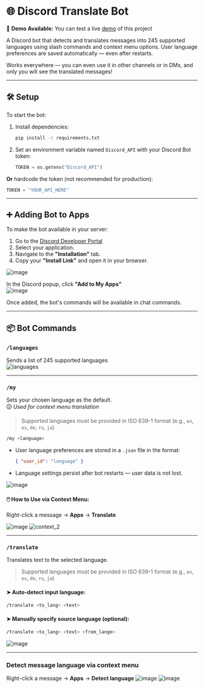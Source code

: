 # 🌐 Discord Translate Bot

🚀 **Demo Available:** You can test a live [demo](https://discord.com/oauth2/authorize?client_id=1370851504289873920) of this project

A Discord bot that detects and translates messages into 245 supported languages using slash commands and context menu options. User language preferences are saved automatically — even after restarts. 

Works everywhere — you can even use it in other channels or in DMs, and only you will see the translated messages!

---

## 🛠 Setup

To start the bot:

1. Install dependencies:
   ```bash
   pip install -r requirements.txt
   ```

2. Set an environment variable named `Discord_API` with your Discord Bot token:
   ```python
   TOKEN = os.getenv("Discord_API")
   ```

**Or** hardcode the token (not recommended for production):
```python
TOKEN = "YOUR_API_HERE"
```

---

## ➕ Adding Bot to Apps

To make the bot available in your server:

1. Go to the [Discord Developer Portal](https://discord.com/developers/applications)
2. Select your application.
3. Navigate to the **"Installation"** tab.
4. Copy your **"Install Link"** and open it in your browser.

![image](https://github.com/user-attachments/assets/6131bd7b-5776-409a-8de9-a00ed8e2597e)

In the Discord popup, click **"Add to My Apps"**  
![image](https://github.com/user-attachments/assets/4582cae6-5461-43ef-9ddf-1d72f852fbbf)

Once added, the bot's commands will be available in chat commands.

---

## 📦 Bot Commands

### `/languages`  
Sends a list of 245 supported languages  
![languages](https://github.com/user-attachments/assets/a3b28214-8915-4e83-bff6-7a95a81d518c)

---

### `/my`  
Sets your chosen language as the default.  
🛈 *Used for context menu translation*
>Supported languages must be provided in ISO 639-1 format (e.g., `en`, `es`, `de`, `ru`, `ja`)

```bash
/my <language>
```

- User language preferences are stored in a `.json` file in the format:  
  ```json
  { "user_id": "language" }
  ```
- Language settings persist after bot restarts — user data is not lost.
  
![image](https://github.com/user-attachments/assets/ef66ce38-43d8-4e41-a41a-c46bec6b7341)

#### 🖱️ How to Use via Context Menu:
Right-click a message → **Apps** → **Translate**

![image](https://github.com/user-attachments/assets/0607d32e-a98b-4a60-842f-af9539685f56)
![context_2](https://github.com/user-attachments/assets/98940bc3-3a63-426a-b646-54985688a92d)

---

### `/translate`  
Translates text to the selected language.
>Supported languages must be provided in ISO 639-1 format (e.g., `en`, `es`, `de`, `ru`, `ja`)

#### ➤ Auto-detect input language:
```bash
/translate <to_lang> <text>
```

#### ➤ Manually specify source language (optional):
```bash
/translate <to_lang> <text> <from_lange>
```

![image](https://github.com/user-attachments/assets/6e1021a8-1f3d-44e2-81f9-bd664ae2ae40)

---

### Detect message language via context menu
Right-click a message → **Apps** → **Detect language**
![image](https://github.com/user-attachments/assets/cf05cb0d-6173-4bf5-8384-2010f056a616)
![image](https://github.com/user-attachments/assets/a0260a73-8bb0-46d6-b0e6-2fbfa53cc3bc)


